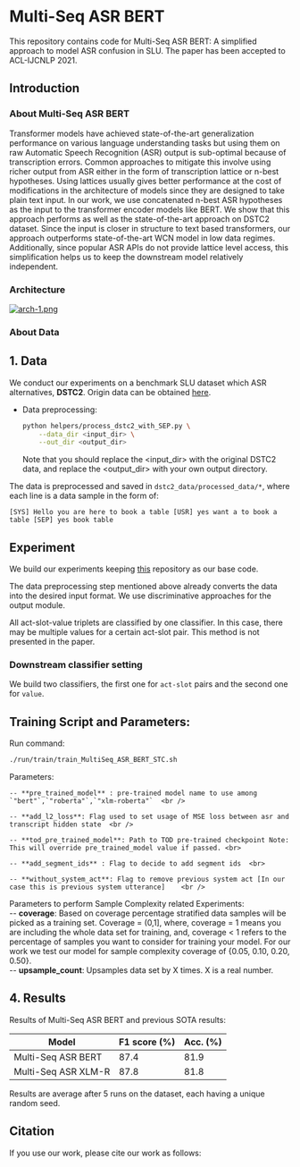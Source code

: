 # Multi-Seq ASR BERT

This repository contains code for Multi-Seq ASR BERT: A simplified approach to model ASR confusion in SLU. The paper has been accepted to ACL-IJCNLP 2021.

## Introduction
### About Multi-Seq ASR BERT
Transformer models have achieved state-of-the-art generalization performance on various language understanding tasks but using them on raw Automatic Speech Recognition (ASR) output is sub-optimal because of transcription errors. Common approaches to mitigate this involve using richer output from ASR either in the form of transcription lattice or n-best hypotheses. Using lattices usually gives better performance at the cost of modifications in the architecture of models since they are designed to take plain text input. In our work, we use concatenated n-best ASR hypotheses as the input to the transformer encoder models like BERT. We show that this approach performs as well as the state-of-the-art approach on DSTC2 dataset. Since the input is closer in structure to text based transformers, our approach outperforms state-of-the-art WCN model in low data regimes. Additionally, since popular ASR APIs do not provide lattice level access, this simplification helps us to keep the downstream model relatively independent.  

### Architecture

[![arch-1.png](https://i.postimg.cc/bwds3pR9/arch-1.png)](https://postimg.cc/RW5S0ryW)

### About Data

## 1. Data

We conduct our experiments on a benchmark SLU dataset which ASR alternatives, **DSTC2**. Origin data can be obtained [here](http://camdial.org/~mh521/dstc/).

- Data preprocessing:
    ```bash
    python helpers/process_dstc2_with_SEP.py \
        --data_dir <input_dir> \
        --out_dir <output_dir>
    ```
    Note that you should replace the <input_dir> with the original DSTC2 data, and replace the <output_dir> with your own output directory.

The data is preprocessed and saved in `dstc2_data/processed_data/*`, where each line is a data sample in the form of:

```
[SYS] Hello you are here to book a table [USR] yes want a to book a table [SEP] yes book table 
```

## Experiment

We build our experiments keeping [this](https://github.com/simplc/WCN-BERT) repository as our base code. 

The data preprocessing step mentioned above already converts the data into the desired input format. We use discriminative approaches for the output module. 

All act-slot-value triplets are classified by one classifier. In this case, there may be multiple values for a certain act-slot pair. This method is not presented in the paper.

### Downstream classifier setting 

We build two classifiers, the first one for `act-slot` pairs and the second one for `value`.

## Training Script and Parameters:

  Run command:

  ```bash
  ./run/train/train_MultiSeq_ASR_BERT_STC.sh
  ```
    
  Parameters: <br />

    -- **pre_trained_model** : pre-trained model name to use among `"bert"`,`"roberta"`,`"xlm-roberta"`  <br />

    -- **add_l2_loss**: Flag used to set usage of MSE loss between asr and transcript hidden state  <br />

    -- **tod_pre_trained_model**: Path to TOD pre-trained checkpoint Note: This will override pre_trained_model value if passed. <br>

    -- **add_segment_ids** : Flag to decide to add segment ids  <br>

    -- **without_system_act**: Flag to remove previous system act [In our case this is previous system utterance]    <br />

 Parameters to perform Sample Complexity related Experiments:  <br />
   -- **coverage**: Based on coverage percentage stratified data samples will be picked as a training set. Coverage = (0,1], where, coverage = 1 means you are including the whole data set for training, and, coverage < 1 refers to the percentage of samples you want to consider for training your model. For our work we test our model for sample complexity coverage of {0.05, 0.10, 0.20, 0.50}.  <br /> 
   -- **upsample_count**: Upsamples data set by X times. X is a real number.  <br />


## 4. Results

Results of Multi-Seq ASR BERT and previous SOTA results:

| Model               | F1 score (%) | Acc. (%) |
| ---------------     | ------------ | -------- |
| Multi-Seq ASR BERT  | 87.4         | 81.9     |
| Multi-Seq ASR XLM-R | 87.8         | 81.8     |   

Results are average after 5 runs on the dataset, each having a unique random seed.


## Citation

If you use our work, please cite our work as follows:

```

```
